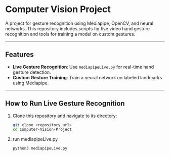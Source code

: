 # Computer Vision Project

A project for gesture recognition using Mediapipe, OpenCV, and neural networks. This repository includes scripts for live video hand gesture recognition and tools for training a model on custom gestures.

---

## Features
- **Live Gesture Recognition**: Use `mediapipeLive.py` for real-time hand gesture detection.
- **Custom Gesture Training**: Train a neural network on labeled landmarks using Mediapipe.

---

## How to Run Live Gesture Recognition
1. Clone this repository and navigate to its directory:
   ```bash
   git clone <repository_url>
   cd Computer-Vision-Project
2. run mediapipeLive.py
   ```bash
   python3 mediapipeLive.py
